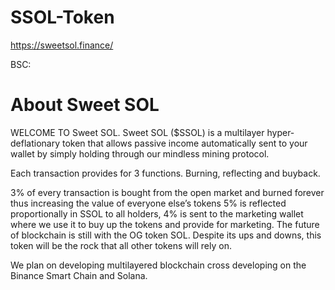 # SSOL-Token
https://sweetsol.finance/

BSC: 

# About Sweet SOL
WELCOME TO Sweet SOL. Sweet SOL ($SSOL) is a multilayer hyper-deflationary token that allows passive income automatically sent to your wallet by simply holding through our mindless mining protocol.

Each transaction provides for 3 functions. Burning, reflecting and buyback.

3% of every transaction is bought from the open market and burned forever thus increasing the value of everyone else’s tokens 5% is reflected proportionally in SSOL to all holders, 4% is sent to the marketing wallet where we use it to buy up the tokens and provide for marketing. The future of blockchain is still with the OG token SOL. Despite its ups and downs, this token will be the rock that all other tokens will rely on.

We plan on developing multilayered blockchain cross developing on the Binance Smart Chain and Solana.
